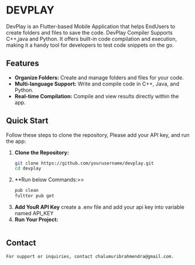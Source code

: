 # DEVPLAY
DevPlay is an Flutter-based Mobile Application that  helps EndUsers to create folders and files to save the code.
DevPlay Compiler Supports C++,java and Python.
It offers built-in code compilation and execution, making it a handy tool for developers to test code snippets on the go.
## Features

- **Organize Folders:** Create and manage folders and files for your code.
- **Multi-language Support:** Write and compile code in C++, Java, and Python.
- **Real-time Compilation:** Compile and view results directly within the app.


## Quick Start

Follow these steps to clone the repository, Please add your API key, and run the app:

1. **Clone the Repository:**
   ```bash
   git clone https://github.com/yourusername/devplay.git
   cd devplay
2. **Run below Commands:>>
   ```bash
   pub clean
   fultter pub get
3. **Add YouR API Key**
     create a .env file and add your api key into variable named API_KEY
4. **Run Your Project:**
    ```bash
   
## Contact
    For support or inquiries, contact chalumuribrahmendra@gmail.com.
